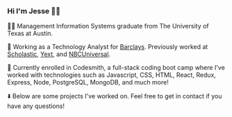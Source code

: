 ### Hi I'm Jesse 👋🏼

🤘🏼 Management Information Systems graduate from The University of Texas at Austin. 

💼 Working as a Technology Analyst for [Barclays](https://barclays.com/). Previously worked at [Scholastic](https://www.scholastic.com/home), [Yext](https://yext.com/), and [NBCUniversal](https://www.nbcuniversal.com/).

🌱 Currently enrolled in Codesmith, a full-stack coding boot camp where I've worked with technologies such as Javascript, CSS, HTML, React, Redux, Express, Node, PostgreSQL, MongoDB, and much more!  

⬇️ Below are some projects I've worked on. Feel free to get in contact if you have any questions!
